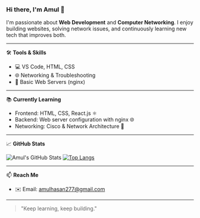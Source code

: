 ### Hi there, I'm Amul 👋

I'm passionate about **Web Development** and **Computer Networking**. I enjoy building websites, solving network issues, and continuously learning new tech that improves both.

---

🛠 **Tools & Skills**

- 💻 VS Code, HTML, CSS
- 🌐 Networking & Troubleshooting
- 🧰 Basic Web Servers (nginx)

---

📚 **Currently Learning**

- Frontend: HTML, CSS, React.js ⚛️  
- Backend: Web server configuration with nginx 🌐  
- Networking: Cisco & Network Architecture 🔧

---

📈 **GitHub Stats**

![Amul's GitHub Stats](https://github-readme-stats.vercel.app/api?username=USERNAME_GITHUB_KAMU&show_icons=true&theme=gruvbox)
[![Top Langs](https://github-readme-stats.vercel.app/api/top-langs/?username=USERNAME_GITHUB_KAMU&layout=compact&theme=gruvbox)](https://github.com/anuraghazra/github-readme-stats)

---

📫 **Reach Me**

- ✉️ Email: [amulhasan277@gmail.com](mailto:amulhasan277@gmail.com)

---

> "Keep learning, keep building."
